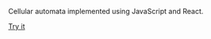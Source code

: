 Cellular automata implemented using JavaScript and React.

[Try it](http://sepanmaa.github.com/automata.html)
